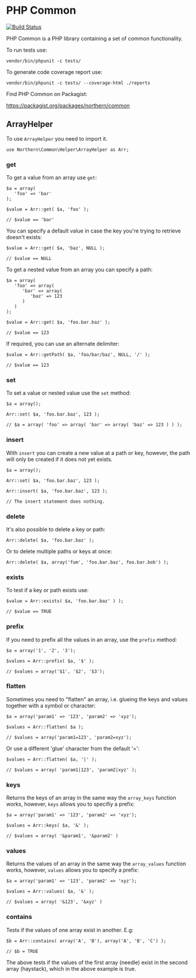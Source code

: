 # PHP Common

[![Build Status](https://travis-ci.org/northern/PHP-Common.png?branch=dev-master)](https://travis-ci.org/northern/PHP-Common)

PHP Common is a PHP library containing a set of common functionality.

To run tests use:

    vendor/bin/phpunit -c tests/

To generate code coverage report use:

    vendor/bin/phpunit -c tests/ --coverage-html ./reports

Find PHP Common on Packagist:

https://packagist.org/packages/northern/common

## ArrayHelper

To use `ArrayHelper` you need to import it.

    use Northern\Common\Helper\ArrayHelper as Arr;

### get

To get a value from an array use `get`:

    $a = array(
       'foo' => 'bar'
    );

    $value = Arr::get( $a, 'foo' );

    // $value == 'bar'

You can specify a default value in case the key you're trying to retrieve doesn't exists:

    $value = Arr::get( $a, 'baz', NULL );

    // $value == NULL

To get a nested value from an array you can specify a path:

    $a = array(
       'foo' => array(
          'bar' => array(
             'baz' => 123
          )
       )
    );

    $value = Arr::get( $a, 'foo.bar.baz' );

    // $value == 123
    
If required, you can use an alternate delimiter:

    $value = Arr::getPath( $a, 'foo/bar/baz', NULL, '/' );

    // $value == 123

### set

To set a value or nested value use the `set` method:

    $a = array();
    
    Arr::set( $a, 'foo.bar.baz', 123 );
    
    // $a = array( 'foo' => array( 'bar' => array( 'baz' => 123 ) ) );
    
### insert

With `insert` you can create a new value at a path or key, however, the path will only be created if it does not yet exists.

    $a = array();
    
    Arr::set( $a, 'foo.bar.baz', 123 );
    
    Arr::insert( $a, 'foo.bar.baz', 123 );
    
    // The insert statement does nothing.
    
### delete

It's also possible to delete a key or path:

    Arr::delete( $a, 'foo.bar.baz' );    
    
Or to delete multiple paths or keys at once:

    Arr::delete( $a, array('fum', 'foo.bar.baz', foo.bar.bob') );

### exists

To test if a key or path exists use:

    $value = Arr::exists( $a, 'foo.bar.baz' ) );
    
    // $value == TRUE
    
### prefix

If you need to prefix all the values in an array, use the `prefix` method:

    $a = array('1', '2', '3');
   
    $values = Arr::prefix( $a, '$' );
   
    // $values = array('$1', '$2', '$3');

### flatten

Sometimes you need to "flatten" an array, i.e. glueing the keys and values together with a symbol or character:

    $a = array('param1' => '123', 'param2' => 'xyz');
    
    $values = Arr::flatten( $a );
    
    // $values = array('param1=123', 'param2=xyz');
    
Or use a different 'glue' character from the default '=':

    $values = Arr::flatten( $a, '|' );
    
    // $values = array( 'param1|123', 'param2|xyz' );

### keys

Returns the keys of an array in the same way the `array_keys` function works, however, `keys` allows you to specifiy a prefix:

    $a = array('param1' => '123', 'param2' => 'xyz');
    
    $values = Arr::keys( $a, '&' );
    
    // $values = array( '&param1', '&param2' )

### values

Returns the values of an array in the same way the `array_values` function works, however, `values` allows you to specify a prefix:

    $a = array('param1' => '123', 'param2' => 'xyz');
    
    $values = Arr::values( $a, '&' );
    
    // $values = array( '&123', '&xyz' )

### contains

Tests if the values of one array exist in another. E.g:

    $b = Arr::contains( array('A', 'B'), array('A', 'B', 'C') );

    // $b = TRUE

The above tests if the values of the first array (needle) exist in the second array (haystack), which in the above example is true.
